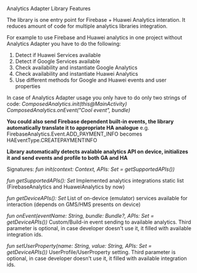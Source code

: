 Analytics Adapter Library Features

The library is one entry point for Firebase + Huawei Analytics interation.
It reduces amount of code for multiple analytics libraries integration. 

For example to use Firebase and Huawei analytics in one project without Analytics Adapter you have to do the following:
1. Detect if Huawei Services available
2. Detect if Google Services available
3. Check availability and instantiate Google Analytics
4. Check availability and instantiate Huawei Analytics
5. Use different methods for Google and Huawei events and user properties

In case of Analytics Adapter usage you only have to do only two strings of code: 
*ComposedAnalytics.init(this@MainActivity)
ComposedAnalytics.onEvent("Cool event", bundle)*

**You could also send Firebase dependent built-in events, the library automatically translate it to appropriate HA analogue**
e.g. FirebaseAnalytics.Event.ADD_PAYMENT_INFO becomes HAEventType.CREATEPAYMENTINFO

**Library automatically detects avalable analytics API on device, initializes it and send events and profile to both GA and HA**

Signatures:
*fun init(context: Context, APIs: Set<String> = getSupportedAPIs())*

*fun getSupportedAPIs(): Set<String>*
Implemented analytics integrations static list (FirebaseAnalytics and HuaweiAnalytics by now)

*fun getDeviceAPIs(): Set<String>*
List of on-device (emulator) services available for interaction (depends on GMS/HMS presents on device)

*fun onEvent(eventName: String, bundle: Bundle?, APIs: Set<String> = getDeviceAPIs())*
Custom/Build-in event sending to available analytics. 
Third parameter is optional, in case developer doesn't use it, it filled with available integration ids.

*fun setUserProperty(name: String, value: String, APIs: Set<String> = getDeviceAPIs())*
UserProfile/UserProperty setting. 
Third parameter is optional, in case developer doesn't use it, it filled with available integration ids.